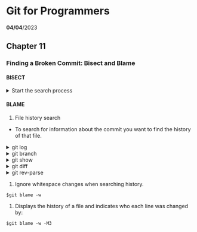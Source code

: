 # Git for Programmers
__04/04__/2023
## Chapter 11
### Finding a Broken Commit: Bisect and Blame
#### BISECT


<details>
<summary>Start the search process</summary>

```
$git bisect start
```

-  Then, you need to specify the current last bad commit with the command :

```
$git bisect bad
```

- Next, you need to specify a previous commit that you know for sure is working properly with the command :

```
$git bisect good
```

</details>


#### BLAME

1. File history search

- To search for information about the commit you want to find the history of that file.

<details>
<summary>git log</summary>

- This command displays the history of commits and allows you to view information about different commits.


</details>

<details>
<summary>git branch</summary>

- This command displays a list of branches in Git's repository.

</details>

<details>
<summary>git show</summary>

- This command displays information about a specific commit.

</details>


<details>
<summary>git diff</summary>

- This command displays the difference between two commits or between two versions of the same file.


</details>

<details>
<summary>git rev-parse</summary>


- outputs the full SHA-1 hash of the current commit :

```
$git rev-parse HEAD
```

- outputs the abbreviated SHA-1 hash of the current commit :

```
$git rev-parse --short HEAD
```

- outputs the full SHA-1 hash of the tag named "v1.0.0" :

```
$git rev-parse v1.0.0
```

-  outputs the symbolic name of the current branch :

```
$git rev-parse --symbolic-full-name HEAD
```

</details>


1. Ignore whitespace changes when searching history.

```
$git blame -w
```

1. Displays the history of a file and indicates who each line was changed by:

```
$git blame -w -M3
```